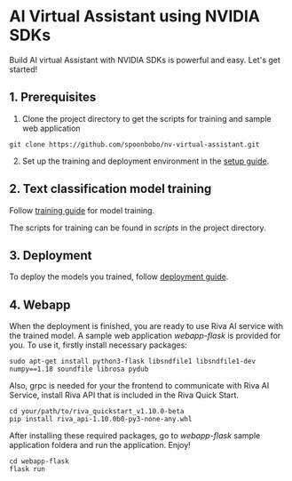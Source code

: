 # AI Virtual Assistant using NVIDIA SDKs

Build AI virtual Assistant with NVIDIA SDKs is powerful and easy. Let's get started!

## 1. Prerequisites

1. Clone the project directory to get the scripts for training and sample web application
```
git clone https://github.com/spoonbobo/nv-virtual-assistant.git
```
2. Set up the training and deployment environment in the [setup guide](https://nvsa-virtualassistant.readthedocs.io/en/latest/prereq.html).

## 2. Text classification model training

Follow [training guide](https://nvsa-virtualassistant.readthedocs.io/en/latest/training.html) for model training. 

The scripts for training can be found in *scripts* in the project directory.

## 3. Deployment

To deploy the models you trained, follow [deployment guide](https://nvsa-virtualassistant.readthedocs.io/en/latest/deploy.html).

## 4. Webapp

When the deployment is finished, you are ready to use Riva AI service with the trained model. A sample web application *webapp-flask* is provided for you. To use it, firstly install necessary packages:

```
sudo apt-get install python3-flask libsndfile1 libsndfile1-dev numpy==1.18 soundfile librosa pydub
```

Also, grpc is needed for your the frontend to communicate with Riva AI Service, install Riva API that is included in the Riva Quick Start.

```
cd your/path/to/riva_quickstart_v1.10.0-beta
pip install riva_api-1.10.0b0-py3-none-any.whl
````

After installing these required packages, go to *webapp-flask* sample application foldera and run the application. Enjoy!
```
cd webapp-flask
flask run
```
